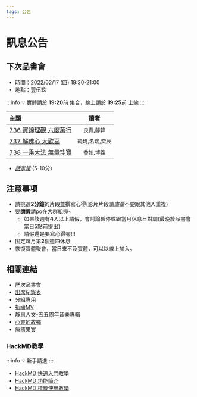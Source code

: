 ```yaml
---
tags: 公告
---
```


# 訊息公告

## 下次品書會
- 時間：2022/02/17 (四) 19:30-21:00
- 地點：豐伍玖

:::info
:bulb: 實體請於 **19:20**前 集合，線上請於 **19:25**前 上線
:::

|主題|讀者|
|:--|:-:|
|[736 實諦理觀 六度萬行](/S8rb08lISsat8IDJDDKsKw)|`良青`,`靜韓`|
|[737 解佛心 大歡喜](/GTdmld_uRV-QqlGPRwJnCg)|`純琦`,`名瑞`,`奕辰`|
|[738 一乘大法 無量珍寶](/soicL4X7TiurbVhR2JhVug)|`香如`,`博義`|



- *[話家常](/b61TPSInSWCwgpx-aZJQGQ)* (5-10分）

## 注意事項
- 請挑選**2分鐘**的片段並撰寫心得(影片片段請*盡量*不要跟其他人重複)
- 要**請假**請po在大群組喔~
  - 如果該週有**4**人以上請假，會討論暫停或跟當月休息日對調(最晚於品書會當日5點前提出)
  - 請假還是要寫心得喔!!!
- 固定每月第**2**個週四休息
- 恢復實體聚會，當日來不及實體，可以以線上加入。


## 相關連結
- [歷次品書會](/5JYE9VXYSea079GEnd0aBA)
- [出席紀錄表](/jaByBqEYTES00c7gt1ZJNQ)
- [分組專用](https://pickerwheel.com/tools/random-team-generator/)
- [祈禱MV](https://youtube.com/playlist?list=PLQNdneHSciFDTY-dPkfNjTVLWOXZbSUyC)
- [靜思人文-五五周年音樂專輯](https://www.youtube.com/playlist?list=OLAK5uy_lMiF-7g1_LcqAj9O2MnYt8xk8u1S5g2EU)
- [心靈的故鄉](https://www.tzuchi.org.tw/picenews/v/gallery/albums/userpics/10001/016.jpg)
- [療癒果實](https://www.instagram.com/healingfruit/)

### HackMD教學
:::info
:bulb: 新手請進
:::
- [HackMD 快速入門教學](/s/quick-start-tw)
- [HackMD 功能簡介](/c/tutorials-tw/%2Fs%2Ffeatures-tw)
- [HackMD 標籤使用教學](/c/tutorials-tw/%2Fs%2Fhow-to-tag-note-tw)

